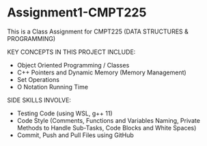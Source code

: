 # Assignment1-CMPT225

This is a Class Assignment for CMPT225 (DATA STRUCTURES & PROGRAMMING) 

KEY  CONCEPTS IN THIS PROJECT INCLUDE: 
 - Object Oriented Programming / Classes 
 - C++ Pointers and Dynamic Memory (Memory Management)
 - Set Operations 
 - O Notation Running Time 

SIDE SKILLS INVOLVE: 
 - Testing Code (using WSL, g++ 11) 
 - Code Style (Comments, Functions and Variables Naming, Private Methods to Handle Sub-Tasks, Code Blocks and White Spaces)
 - Commit, Push and Pull Files using GitHub 

